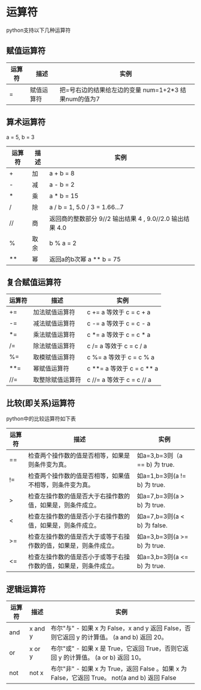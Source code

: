 # 运算符

python支持以下几种运算符

## 赋值运算符

| 运算符 | 描述 | 实例 |
| ---- | ---- | ---- |
| = | 赋值运算符 | 把=号右边的结果给左边的变量 num=1+2*3 结果num的值为7 |

## 算术运算符

a = 5, b = 3

| 运算符 |	描述 |	实例 |
| ---- | ---- | ---- |
| + | 加 | a + b = 8 |
| - | 减 | a - b = 2 |
| * | 乘 | a * b = 15 |
| / | 除 |	a / b = 1, 5.0 / 3 = 1.66...7 |
| // | 商 |	返回商的整数部分 9//2 输出结果 4 , 9.0//2.0 输出结果 4.0 |
| % | 取余 | b % a = 2|
| ** | 幂 | 返回a的b次幂 a ** b = 75 |

## 复合赋值运算符

| 运算符 | 描述 | 实例 |
| ---- | ---- | ---- |
| += | 加法赋值运算符 | c += a 等效于 c = c + a |
| -= | 减法赋值运算符 | c -= a 等效于 c = c - a |
| *= | 乘法赋值运算符 | c *= a 等效于 c = c * a |
| /= | 除法赋值运算符 | c /= a 等效于 c = c / a |
| %= | 取模赋值运算符 | c %= a 等效于 c = c % a |
| **= | 幂赋值运算符 | c **= a 等效于 c = c ** a |
| //= | 取整除赋值运算符 | c //= a 等效于 c = c // a |

## 比较(即关系)运算符

python中的比较运算符如下表

| 运算符 | 描述 | 实例 |
| ---- | ---- | ---- |
| == | 	检查两个操作数的值是否相等，如果是则条件变为真。 | 	如a=3,b=3则（a == b) 为 true. |
| != | 	检查两个操作数的值是否相等，如果值不相等，则条件变为真。 | 	如a=1,b=3则(a != b) 为 true. |
| > | 	检查左操作数的值是否大于右操作数的值，如果是，则条件成立。 | 	如a=7,b=3则(a > b) 为 true. |
| < | 	检查左操作数的值是否小于右操作数的值，如果是，则条件成立。 | 	如a=7,b=3则(a < b) 为 false. |
| >= | 	检查左操作数的值是否大于或等于右操作数的值，如果是，则条件成立。 | 	如a=3,b=3则(a >= b) 为 true. |
| <= | 	检查左操作数的值是否小于或等于右操作数的值，如果是，则条件成立。 | 	如a=3,b=3则(a <= b) 为 true. |

## 逻辑运算符

| 运算符 | 描述 | 实例 |
| ---- | ---- | ---- |
| and | 	x and y | 	布尔"与" - 如果 x 为 False，x and y 返回 False，否则它返回 y 的计算值。	(a and b) 返回 20。 |
| or | 	x or y | 	布尔"或" - 如果 x 是 True，它返回 True，否则它返回 y 的计算值。	(a or b) 返回 10。 |
| not | 	not x | 	布尔"非" - 如果 x 为 True，返回 False 。如果 x 为 False，它返回 True。	not(a and b) 返回 False |
